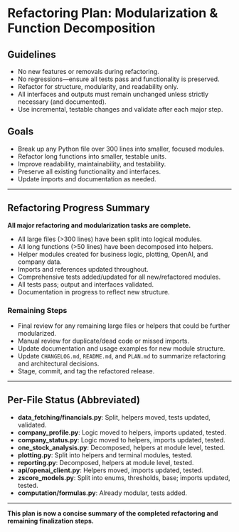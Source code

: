 # Refactoring Plan: Modularization & Function Decomposition

## Guidelines
- No new features or removals during refactoring.
- No regressions—ensure all tests pass and functionality is preserved.
- Refactor for structure, modularity, and readability only.
- All interfaces and outputs must remain unchanged unless strictly necessary (and documented).
- Use incremental, testable changes and validate after each major step.

## Goals
- Break up any Python file over 300 lines into smaller, focused modules.
- Refactor long functions into smaller, testable units.
- Improve readability, maintainability, and testability.
- Preserve all existing functionality and interfaces.
- Update imports and documentation as needed.

---

## Refactoring Progress Summary

**All major refactoring and modularization tasks are complete.**

- All large files (>300 lines) have been split into logical modules.
- All long functions (>50 lines) have been decomposed into helpers.
- Helper modules created for business logic, plotting, OpenAI, and company data.
- Imports and references updated throughout.
- Comprehensive tests added/updated for all new/refactored modules.
- All tests pass; output and interfaces validated.
- Documentation in progress to reflect new structure.

### Remaining Steps
- Final review for any remaining large files or helpers that could be further modularized.
- Manual review for duplicate/dead code or missed imports.
- Update documentation and usage examples for new module structure.
- Update `CHANGELOG.md`, `README.md`, and `PLAN.md` to summarize refactoring and architectural decisions.
- Stage, commit, and tag the refactored release.

---

## Per-File Status (Abbreviated)

- **data_fetching/financials.py**: Split, helpers moved, tests updated, validated.
- **company_profile.py**: Logic moved to helpers, imports updated, tested.
- **company_status.py**: Logic moved to helpers, imports updated, tested.
- **one_stock_analysis.py**: Decomposed, helpers at module level, tested.
- **plotting.py**: Split into helpers and terminal modules, tested.
- **reporting.py**: Decomposed, helpers at module level, tested.
- **api/openai_client.py**: Helpers moved, imports updated, tested.
- **zscore_models.py**: Split into enums, thresholds, base; imports updated, tested.
- **computation/formulas.py**: Already modular, tests added.

---

**This plan is now a concise summary of the completed refactoring and remaining finalization steps.**
